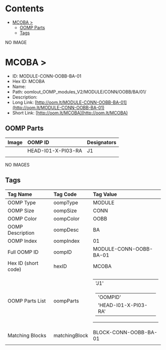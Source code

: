 



Contents
========

* [MCOBA > ](#mcoba--)
	* [OOMP Parts](#oomp-parts)
	* [Tags](#tags)
  
NO IMAGE  
# MCOBA > 

- ID: MODULE-CONN-OOBB-BA-01
- Hex ID: MCOBA
- Name: 
- Path: oomlout_OOMP_modules_V2/MODULE/CONN/OOBB/BA/01/
- Description: 
- Long Link: [http://oom.lt/MODULE-CONN-OOBB-BA-01](http://oom.lt/MODULE-CONN-OOBB-BA-01)
- Short Link: [http://oom.lt/MCOBA](http://oom.lt/MCOBA)

## OOMP Parts
  

|Image|OOMP ID|Designators|
| :--- | :--- | :--- |
|![]()|HEAD-I01-X-PI03-RA|J1|
||||
  
NO IMAGES  
## Tags
  

|Tag Name|Tag Code|Tag Value|
| :--- | :--- | :--- |
|OOMP Type|oompType|MODULE|
|OOMP Size|oompSize|CONN|
|OOMP Color|oompColor|OOBB|
|OOMP Description|oompDesc|BA|
|OOMP Index|oompIndex|01|
|Full OOMP ID|oompID|MODULE-CONN-OOBB-BA-01|
|Hex ID (short code)|hexID|MCOBA|
|OOMP Parts List|oompParts|<table><tr><td>'J1'</td></tr><tr><td> <table><tr><td>'OOMPID'</td></tr><tr><td> 'HEAD-I01-X-PI03-RA'</td></tr></table></td></tr></table>|
|Matching Blocks|matchingBlock|BLOCK-CONN-OOBB-BA-01|
||||
